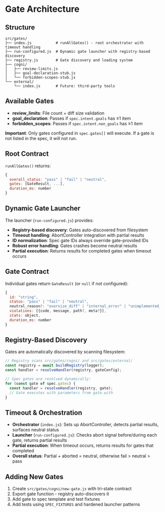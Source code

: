 # Gate Architecture

## Structure
```
src/gates/
├── index.js           # runAllGates() - root orchestrator with timeout handling
├── run-configured.js  # Dynamic gate launcher with registry-based discovery
├── registry.js        # Gate discovery and loading system
├── cogni/
│   ├── review-limits.js
│   ├── goal-declaration-stub.js
│   └── forbidden-scopes-stub.js
└── external/
    └── index.js       # Future: third-party tools
```

## Available Gates
- **review_limits**: File count + diff size validation
- **goal_declaration**: Passes if `spec.intent.goals` has ≥1 item
- **forbidden_scopes**: Passes if `spec.intent.non_goals` has ≥1 item

**Important**: Only gates configured in `spec.gates[]` will execute. If a gate is not listed in the spec, it will not run.

## Root Contract
`runAllGates()` returns:
```javascript
{
  overall_status: "pass" | "fail" | "neutral",
  gates: [GateResult, ...],
  duration_ms: number
}
```

## Dynamic Gate Launcher
The launcher (`run-configured.js`) provides:
- **Registry-based discovery**: Gates auto-discovered from filesystem
- **Timeout handling**: AbortController integration with partial results
- **ID normalization**: Spec gate IDs always override gate-provided IDs  
- **Robust error handling**: Gates crashes become neutral results
- **Partial execution**: Returns results for completed gates when timeout occurs

## Gate Contract
Individual gates return `GateResult` (or `null` if not configured):
```javascript
{
  id: "string",
  status: "pass" | "fail" | "neutral",
  neutral_reason?: "oversize_diff" | "internal_error" | "unimplemented_gate" | ...,
  violations: [{code, message, path?, meta?}],
  stats: object,
  duration_ms: number
}
```
## Registry-Based Discovery
Gates are automatically discovered by scanning filesystem:
```javascript
// Registry scans src/gates/cogni/ and src/gates/external/
const registry = await buildRegistry(logger);
const handler = resolveHandler(registry, gateConfig);

// Spec gates are resolved dynamically:
for (const gate of spec.gates) {
  const handler = resolveHandler(registry, gate);
  // Gate executes with parameters from gate.with
}
```

## Timeout & Orchestration
- **Orchestrator** (`index.js`): Sets up AbortController, detects partial results, surfaces neutral status
- **Launcher** (`run-configured.js`): Checks abort signal before/during each gate, returns partial results  
- **Partial execution**: When timeout occurs, returns results for gates that completed
- **Overall status**: Partial + aborted = neutral, otherwise fail > neutral > pass

## Adding New Gates
1. Create `src/gates/cogni/new-gate.js` with tri-state contract
2. Export gate function - registry auto-discovers it
3. Add gate to spec template and test fixtures  
4. Add tests using `SPEC_FIXTURES` and hardened launcher patterns